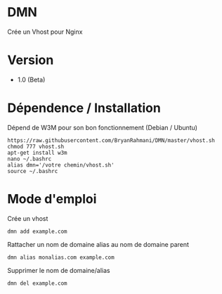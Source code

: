 # DMN
Crée un Vhost pour Nginx

# Version
-  1.0 (Beta)

# Dépendence / Installation

Dépend de W3M pour son bon fonctionnement (Debian / Ubuntu)
```
https://raw.githubusercontent.com/BryanRahmani/DMN/master/vhost.sh
chmod 777 vhost.sh
apt-get install w3m
nano ~/.bashrc
alias dmn='/votre chemin/vhost.sh'
source ~/.bashrc

```



# Mode d'emploi

Crée un vhost 
```
dmn add example.com
```

Rattacher un nom de domaine alias au nom de domaine parent
```
dmn alias monalias.com example.com
```

Supprimer le nom de domaine/alias
```
dmn del example.com
```

